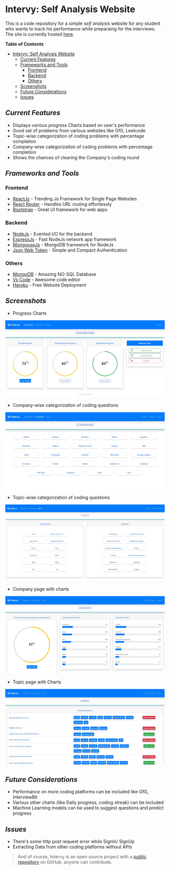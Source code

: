 # Intervy: Self Analysis Website

This is a code repository for a simple _self analysis_ website for any student who wants to track his performance while preparaing for the interviews. The site is currently hosted [here](https://intervy.herokuapp).

**Table of Contents**  

- [Intervy: Self Analysis Website](#intervy-self-analysis-website)
  - [Current Features](#current-features)
  - [Frameworks and Tools](#frameworks-and-tools)
    - [Frontend](#frontend)
    - [Backend](#backend)
    - [Others](#others)
  - [Screenshots](#screenshots)
  - [Future Considerations](#future-considerations)
  - [Issues](#issues)

## _Current Features_

- Displays various progress Charts based on user's performance
- Good set of problems from various websites like GfG, Leetcode 
- Topic-wise categorization of coding problems with percentage completion
- Company-wise categorization of coding problems with percentage completion
- Shows the chances of clearing the Company's coding round

## _Frameworks and Tools_

### Frontend

- [ReactJs] - Trending Js Framework for Single Page Websites
- [React Router] - Handles URL routing effortlessly
- [Bootstrap] - Great UI framework for web apps

### Backend

- [NodeJs] - Evented I/O for the backend
- [ExpressJs] - Fast NodeJs network app framework
- [MongooseJs] - MongoDB framework for NodeJs
- [Json Web Token] - Simple and Compact Authentication

### Others

- [MongoDB] - Amazing NO-SQL Database 
- [Vs Code] - Awesome code editor
- [Heroku] - Free Website Deployment

## _Screenshots_

* Progress Charts
 
![Dashboard](/Screenshots/Dashboard.jpg "Dashboard")

* Company-wise categorization of coding questions

![Companies](/Screenshots/Companies.jpg "Company-wise Categorization")

* Topic-wise categorization of coding questions

![Topics](/Screenshots/Topics.jpg "Topic-wise Categorization")

* Company page with charts

![CompanyPage](/Screenshots/CompanyPage.jpg "Company Page")

* Topic page with Charts

![TopicPage](/Screenshots/TopicPage.jpg "Topic Page")

## _Future Considerations_

- Performance on more coding platforms can be included like GfG, InterviewBit
- Various other charts (like Daily progress, coding streak) can be included
- Machine Learning models can be used to suggest questions and predict progress

## _Issues_

- There's some http post request error while SignIn/ SignUp
- Extracting Data from other coding platforms without APIs

> And of course, Intervy is an open source project with a [public repository] on GitHub, anyone can contribute.

[//]: #
   [ReactJs]: <https://reactjs.org/>
   [React Router]: <https://www.javatpoint.com/react-router>
   [BootStrap]: <https://getbootstrap.com/>
   [NodeJs]: <http://nodejs.org>
   [ExpressJs]: <http://expressjs.com>
   [MongooseJs]: <https://mongoosejs.com/>
   [Json Web Token]: <https://jwt.io/>
   [MongoDB]: <https://www.mongodb.com/>
   [Vs Code]: <https://code.visualstudio.com/>
   [Heroku]: <https://www.heroku.com>
   [public repository]: <https://github.com/Rahulk990/Intervy>

